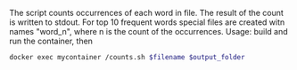 The script counts occurrences of each word in file.
The result of the count is written to stdout.
For top 10 frequent words special files are created witn names "word_n", where n is the count of the occurrences. 
Usage: build and run the container, then
```bash
docker exec mycontainer /counts.sh $filename $output_folder
```
